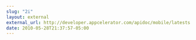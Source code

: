 ```yaml
---
slug: "2i"
layout: external
external_url: http://developer.appcelerator.com/apidoc/mobile/latests
date: 2010-05-28T21:37:57-05:00
---
```

